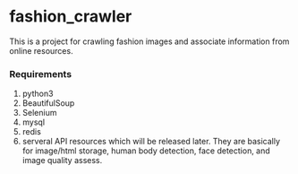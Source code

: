# fashion_crawler
This is a project for crawling fashion images and associate information from online resources.

### Requirements
1. python3
2. BeautifulSoup
3. Selenium
4. mysql
5. redis
6. serveral API resources which will be released later. They are basically for image/html storage, human body detection, face detection, and image quality assess.
